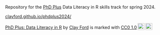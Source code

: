 Repository for the [PhD Plus](https://phdplus.virginia.edu/) Data Literacy in R skills track for spring 2024.

[clayford.github.io/phdplus2024/](clayford.github.io/phdplus2024/)

 <p xmlns:cc="http://creativecommons.org/ns#" xmlns:dct="http://purl.org/dc/terms/"><a property="dct:title" rel="cc:attributionURL" href="https://github.com/clayford/phdplus2024">PhD Plus: Data Literacy in R</a> by <a rel="cc:attributionURL dct:creator" property="cc:attributionName" href="https://github.com/clayford">Clay Ford</a> is marked with <a href="http://creativecommons.org/publicdomain/zero/1.0?ref=chooser-v1" target="_blank" rel="license noopener noreferrer" style="display:inline-block;">CC0 1.0<img style="height:22px!important;margin-left:3px;vertical-align:text-bottom;" src="https://mirrors.creativecommons.org/presskit/icons/cc.svg?ref=chooser-v1"><img style="height:22px!important;margin-left:3px;vertical-align:text-bottom;" src="https://mirrors.creativecommons.org/presskit/icons/zero.svg?ref=chooser-v1"></a></p> 
